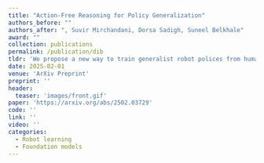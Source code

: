 ```yaml
---
title: "Action-Free Reasoning for Policy Generalization"
authors_before: ""
authors_after: ", Suvir Mirchandani, Dorsa Sadigh, Suneel Belkhale"
award: ""
collection: publications
permalink: /publication/dib
tldr: 'We propose a new way to train generalist robot polices from human video data via action reasoning.'
date: 2025-02-01
venue: 'ArXiv Preprint'
preprint: ''
header: 
  teaser: 'images/front.gif'
paper: 'https://arxiv.org/abs/2502.03729'
code: '' 
link: ''
video: ''
categories:
  - Robot learning
  - Foundation models
---
```

